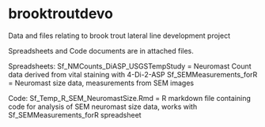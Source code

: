 # brooktroutdevo
Data and files relating to brook trout lateral line development project 

Spreadsheets and Code documents are in attached files.

Spreadsheets: 
Sf_NMCounts_DiASP_USGSTempStudy = Neuromast Count data derived from vital staining with 4-Di-2-ASP
Sf_SEMMeasurements_forR = Neuromast size data, measurements from SEM images 

Code: 
Sf_Temp_R_SEM_NeuromastSize.Rmd = R markdown file containing code for analysis of SEM neuromast size data, works with Sf_SEMMeasurements_forR spreadsheet 

